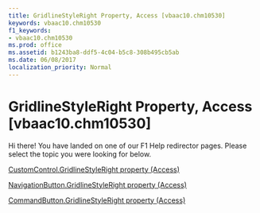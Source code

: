 ```yaml
---
title: GridlineStyleRight Property, Access [vbaac10.chm10530]
keywords: vbaac10.chm10530
f1_keywords:
- vbaac10.chm10530
ms.prod: office
ms.assetid: b1243ba8-ddf5-4c04-b5c8-308b495cb5ab
ms.date: 06/08/2017
localization_priority: Normal
---
```



# GridlineStyleRight Property, Access [vbaac10.chm10530]

Hi there! You have landed on one of our F1 Help redirector pages. Please select the topic you were looking for below.

[CustomControl.GridlineStyleRight property (Access)](http://msdn.microsoft.com/library/1bafb68b-5ab3-f1da-1a48-858829006755%28Office.15%29.aspx)

[NavigationButton.GridlineStyleRight property (Access)](http://msdn.microsoft.com/library/4e7e0ba7-8bd1-e7e9-4751-94e72962b8e7%28Office.15%29.aspx)

[CommandButton.GridlineStyleRight property (Access)](http://msdn.microsoft.com/library/496c1c59-0111-8e2f-31b9-af2ee7ff3964%28Office.15%29.aspx)

